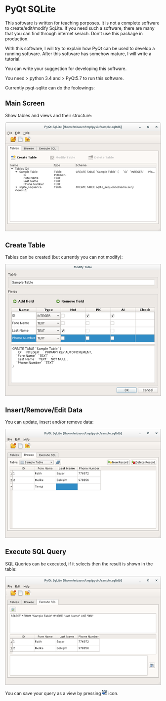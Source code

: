 PyQt SQLite
=============

This software is written for teaching porposes. It is not a complete software to create/edit/modify SqLite. If you need such a software,
there are many that you can find through internet serach. Don't use this package in production.

With this software, I will try to explain how PyQt can be used to develop a running software. After this software has somehow mature, I will
write a tutorial.

You can write your suggestion for developing this software.

You need > python 3.4 and > PyQt5.7 to run this software.


Currently pyqt-sqlite can do the foolowings:

Main Screen
--------------
Show tables and views and their structure:

![Screenshot](screenshots/main.png)


Create Table
---------------
Tables can be created (but currently you can not modify):

![Screenshot](screenshots/create_table.png)

Insert/Remove/Edit Data
------------------------
You can update, insert and/or remove data:

![Screenshot](screenshots/table.png)





Execute SQL Query
------------------
SQL Queries can be executed, if it selects then the result is shown in the table:

![Screenshot](screenshots/qury.png)

You can save your query as a view by pressing ![save view](icons/sc_dbnewviewsql.png) icon.

